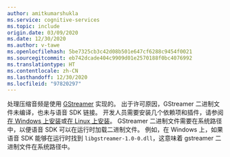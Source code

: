 ```yaml
---
author: amitkumarshukla
ms.service: cognitive-services
ms.topic: include
origin.date: 03/09/2020
ms.date: 12/30/2020
ms.author: v-tawe
ms.openlocfilehash: 5be7325cb3c42d08b501e647cf6288c9454f0021
ms.sourcegitcommit: eb742dcade404c9909d01e2570188f0bc4076992
ms.translationtype: HT
ms.contentlocale: zh-CN
ms.lasthandoff: 12/30/2020
ms.locfileid: "97820297"
---
```

处理压缩音频是使用 [GStreamer](https://gstreamer.freedesktop.org) 实现的。 出于许可原因，GStreamer 二进制文件未编译，也未与语音 SDK 链接。 开发人员需要安装几个依赖项和插件，请参阅[在 Windows 上安装](https://gstreamer.freedesktop.org/documentation/installing/on-windows.html?gi-language=c)或[在 Linux 上安装](https://gstreamer.freedesktop.org/documentation/installing/on-linux.html?gi-language=c)。 GStreamer 二进制文件需要在系统路径中，以便语音 SDK 可以在运行时加载二进制文件。 例如，在 Windows 上，如果语音 SDK 能够在运行时找到 `libgstreamer-1.0-0.dll`，这意味着 gstreamer 二进制文件在系统路径中。


